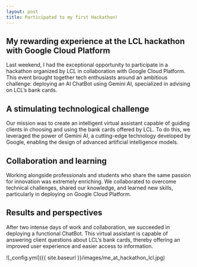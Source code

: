 ```yaml
---
layout: post
title: Participated to my first Hackathon!
---
```


## My rewarding experience at the LCL hackathon with Google Cloud Platform
Last weekend, I had the exceptional opportunity to participate in a hackathon organized by LCL in collaboration with Google Cloud Platform. This event brought together tech enthusiasts around an ambitious challenge: deploying an AI ChatBot using Gemini AI, specialized in advising on LCL’s bank cards.

## A stimulating technological challenge
Our mission was to create an intelligent virtual assistant capable of guiding clients in choosing and using the bank cards offered by LCL. To do this, we leveraged the power of Gemini AI, a cutting-edge technology developed by Google, enabling the design of advanced artificial intelligence models.

## Collaboration and learning
Working alongside professionals and students who share the same passion for innovation was extremely enriching. We collaborated to overcome technical challenges, shared our knowledge, and learned new skills, particularly in deploying on Google Cloud Platform.

## Results and perspectives
After two intense days of work and collaboration, we succeeded in deploying a functional ChatBot. This virtual assistant is capable of answering client questions about LCL’s bank cards, thereby offering an improved user experience and easier access to information.

![_config.yml]({{ site.baseurl }}/images/me_at_hackathon_lcl.jpg)